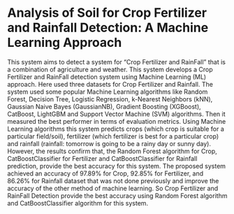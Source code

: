 # Analysis of Soil for Crop Fertilizer and Rainfall Detection: A Machine Learning Approach

This system aims to detect a system for “Crop Fertilizer and RainFall” that is a combination of agriculture and weather. This system develops a Crop Fertilizer and RainFall detection system using Machine Learning (ML) approach. Here used three datasets for Crop Fertilizer and Rainfall. The system used some popular Machine Learning algorithms like Random Forest, Decision Tree, Logistic Regression, k-Nearest Neighbors (kNN), Gaussian Naive Bayes (GaussianNB), Gradient Boosting (XGBoost), CatBoost, LightGBM and Support Vector Machine (SVM) algorithms. Then it measured the best performer in terms of evaluation metrics. Using Machine Learning algorithms this system predicts crops (which crop is suitable for a particular field/soil), fertilizer (which fertilizer is best for a particular crop) and rainfall (rainfall: tomorrow is going to be a rainy day or sunny day). However, the results confirm that, the Random Forest algorithm for Crop, CatBoostClassifier for Fertilizer and CatBoostClassifier for Rainfall prediction, provide the best accuracy for this system. The proposed system achieved an accuracy of 97.89% for Crop, 92.85% for Fertilizer, and 86.26% for Rainfall dataset that was not done previously and improve the accuracy of the other method of machine learning. So Crop Fertilizer and RainFall Detection provide the best accuracy using Random Forest algorithm and CatBoostClassifier algorithm for this system.
